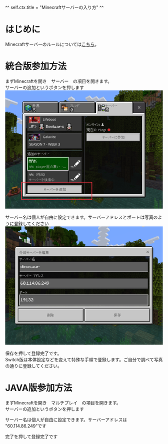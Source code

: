 ^^ self.ctx.title = "Minecraftサーバーの入り方" ^^

# はじめに
Minecraftサーバーのルールについては[こちら](/rule/dedicated_minecraft.html)。

# 統合版参加方法 
まずMinecraftを開き　サーバー　の項目を開きます。  
サーバーの追加というボタンを押します  
![サーバーの追加というボタンを押します](/rule/images/M_join_1.png)  

サーバー名は個人が自由に設定できます。サーバーアドレスとポートは写真のように登録してください  
![サーバーアドレス:60.114.86.249  ポート:19132](/rule/images/M_join_2.png)  

保存を押して登録完了です。  
Switch版は本体設定などを変えて特殊な手順で登録します。ご自分で調べて写真の通りに登録してください。
# JAVA版参加方法
まずMinecraftを開き　マルチプレイ　の項目を開きます。  
サーバーの追加というボタンを押します 

サーバー名は個人が自由に設定できます。サーバーアドレスは
"60.114.86.249"です

完了を押して登録完了です